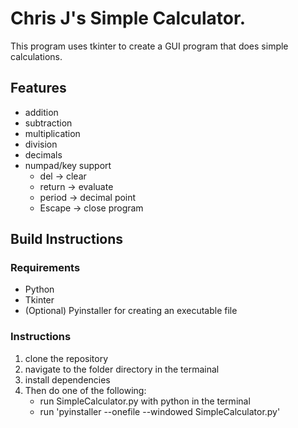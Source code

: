 # Chris J's Simple Calculator.
This program uses tkinter to create a GUI program that does simple calculations.

## Features
- addition
- subtraction
- multiplication
- division
- decimals
- numpad/key support
    - del -> clear
    - return -> evaluate
    - period -> decimal point
    - Escape -> close program

## Build Instructions
### Requirements
- Python
- Tkinter
- (Optional) Pyinstaller for creating an executable file

### Instructions
1. clone the repository
2. navigate to the folder directory in the termainal
3. install dependencies
4. Then do one of the following:
    - run SimpleCalculator.py with python in the terminal
    - run 'pyinstaller --onefile --windowed SimpleCalculator.py'